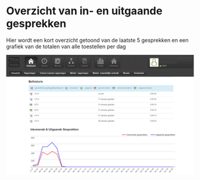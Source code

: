<!-- TITLE: Overzicht -->
<!-- SUBTITLE: Overzicht -->

# Overzicht van in- en uitgaande gesprekken
Hier wordt een kort overzicht getoond van de laatste 5 gesprekken en een grafiek van de totalen van alle toestellen per dag

![Overzicht](/uploads/overzicht.jpg "Overzicht")